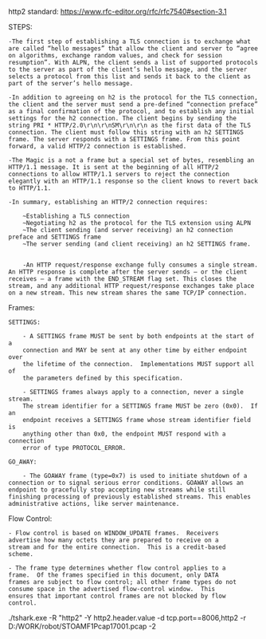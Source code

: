 http2 standard: https://www.rfc-editor.org/rfc/rfc7540#section-3.1 

STEPS:

    -The first step of establishing a TLS connection is to exchange what are called “hello messages” that allow the client and server to “agree on algorithms, exchange random values, and check for session resumption”. With ALPN, the client sends a list of supported protocols to the server as part of the client’s hello message, and the server selects a protocol from this list and sends it back to the client as part of the server’s hello message.

    -In addition to agreeing on h2 is the protocol for the TLS connection, the client and the server must send a pre-defined “connection preface” as a final confirmation of the protocol, and to establish any initial settings for the h2 connection. The client begins by sending the string PRI * HTTP/2.0\r\n\r\nSM\r\n\r\n as the first data of the TLS connection. The client must follow this string with an h2 SETTINGS frame. The server responds with a SETTINGS frame. From this point forward, a valid HTTP/2 connection is established. 

    -The Magic is a not a frame but a special set of bytes, resembling an HTTP/1.1 message. It is sent at the beginning of all HTTP/2 connections to allow HTTP/1.1 servers to reject the connection elegantly with an HTTP/1.1 response so the client knows to revert back to HTTP/1.1.

    -In summary, establishing an HTTP/2 connection requires:

        ~Establishing a TLS connection
        ~Negotiating h2 as the protocol for the TLS extension using ALPN
        ~The client sending (and server receiving) an h2 connection preface and SETTINGS frame
        ~The server sending (and client receiving) an h2 SETTINGS frame.


        -An HTTP request/response exchange fully consumes a single stream. An HTTP response is complete after the server sends – or the client receives – a frame with the END_STREAM flag set. This closes the stream, and any additional HTTP request/response exchanges take place on a new stream. This new stream shares the same TCP/IP connection.

Frames:

    SETTINGS:
        
        - A SETTINGS frame MUST be sent by both endpoints at the start of a
        connection and MAY be sent at any other time by either endpoint over
        the lifetime of the connection.  Implementations MUST support all of
        the parameters defined by this specification.
        
        - SETTINGS frames always apply to a connection, never a single stream.
        The stream identifier for a SETTINGS frame MUST be zero (0x0).  If an
        endpoint receives a SETTINGS frame whose stream identifier field is
        anything other than 0x0, the endpoint MUST respond with a connection
        error of type PROTOCOL_ERROR.
    
    GO_AWAY:

        - The GOAWAY frame (type=0x7) is used to initiate shutdown of a connection or to signal serious error conditions. GOAWAY allows an endpoint to gracefully stop accepting new streams while still finishing processing of previously established streams. This enables administrative actions, like server maintenance.


Flow Control:

    - Flow control is based on WINDOW_UPDATE frames.  Receivers
    advertise how many octets they are prepared to receive on a
    stream and for the entire connection.  This is a credit-based
    scheme.

    - The frame type determines whether flow control applies to a
    frame.  Of the frames specified in this document, only DATA
    frames are subject to flow control; all other frame types do not
    consume space in the advertised flow-control window.  This
    ensures that important control frames are not blocked by flow
    control.

 ./tshark.exe  -R "http2" -Y http2.header.value -d tcp.port==8006,http2 -r D:/WORK/robot/STOAMF1Pcap17001.pcap -2